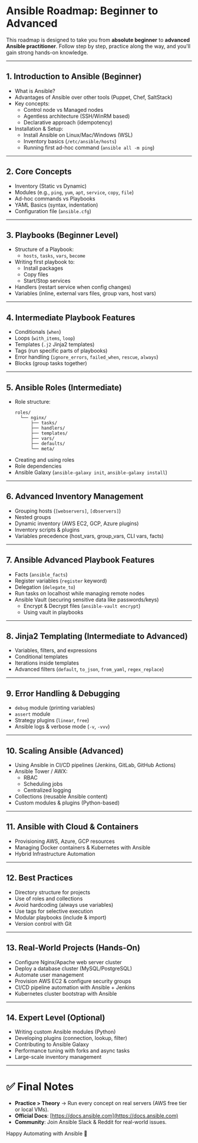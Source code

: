 # Ansible Roadmap: Beginner to Advanced

This roadmap is designed to take you from **absolute beginner** to **advanced Ansible practitioner**. Follow step by step, practice along the way, and you'll gain strong hands-on knowledge.

---

## 1. **Introduction to Ansible (Beginner)**
- What is Ansible?
- Advantages of Ansible over other tools (Puppet, Chef, SaltStack)
- Key concepts:
  - Control node vs Managed nodes
  - Agentless architecture (SSH/WinRM based)
  - Declarative approach (idempotency)
- Installation & Setup:
  - Install Ansible on Linux/Mac/Windows (WSL)
  - Inventory basics (`/etc/ansible/hosts`)
  - Running first ad-hoc command (`ansible all -m ping`)

---

## 2. **Core Concepts**
- Inventory (Static vs Dynamic)
- Modules (e.g., `ping`, `yum`, `apt`, `service`, `copy`, `file`)
- Ad-hoc commands vs Playbooks
- YAML Basics (syntax, indentation)
- Configuration file (`ansible.cfg`)

---

## 3. **Playbooks (Beginner Level)**
- Structure of a Playbook:
  - `hosts`, `tasks`, `vars`, `become`
- Writing first playbook to:
  - Install packages
  - Copy files
  - Start/Stop services
- Handlers (restart service when config changes)
- Variables (inline, external vars files, group vars, host vars)

---

## 4. **Intermediate Playbook Features**
- Conditionals (`when`)
- Loops (`with_items`, `loop`)
- Templates (`.j2` Jinja2 templates)
- Tags (run specific parts of playbooks)
- Error handling (`ignore_errors`, `failed_when`, `rescue`, `always`)
- Blocks (group tasks together)

---

## 5. **Ansible Roles (Intermediate)**
- Role structure:
  ```
  roles/
    └── nginx/
        ├── tasks/
        ├── handlers/
        ├── templates/
        ├── vars/
        ├── defaults/
        └── meta/
  ```
- Creating and using roles
- Role dependencies
- Ansible Galaxy (`ansible-galaxy init`, `ansible-galaxy install`)

---

## 6. **Advanced Inventory Management**
- Grouping hosts (`[webservers]`, `[dbservers]`)
- Nested groups
- Dynamic inventory (AWS EC2, GCP, Azure plugins)
- Inventory scripts & plugins
- Variables precedence (host_vars, group_vars, CLI vars, facts)

---

## 7. **Ansible Advanced Playbook Features**
- Facts (`ansible_facts`)
- Register variables (`register` keyword)
- Delegation (`delegate_to`)
- Run tasks on localhost while managing remote nodes
- Ansible Vault (securing sensitive data like passwords/keys)
  - Encrypt & Decrypt files (`ansible-vault encrypt`)
  - Using vault in playbooks

---

## 8. **Jinja2 Templating (Intermediate to Advanced)**
- Variables, filters, and expressions
- Conditional templates
- Iterations inside templates
- Advanced filters (`default`, `to_json`, `from_yaml`, `regex_replace`)

---

## 9. **Error Handling & Debugging**
- `debug` module (printing variables)
- `assert` module
- Strategy plugins (`linear`, `free`)
- Ansible logs & verbose mode (`-v`, `-vvv`)

---

## 10. **Scaling Ansible (Advanced)**
- Using Ansible in CI/CD pipelines (Jenkins, GitLab, GitHub Actions)
- Ansible Tower / AWX:
  - RBAC
  - Scheduling jobs
  - Centralized logging
- Collections (reusable Ansible content)
- Custom modules & plugins (Python-based)

---

## 11. **Ansible with Cloud & Containers**
- Provisioning AWS, Azure, GCP resources
- Managing Docker containers & Kubernetes with Ansible
- Hybrid Infrastructure Automation

---

## 12. **Best Practices**
- Directory structure for projects
- Use of roles and collections
- Avoid hardcoding (always use variables)
- Use tags for selective execution
- Modular playbooks (include & import)
- Version control with Git

---

## 13. **Real-World Projects (Hands-On)**
- Configure Nginx/Apache web server cluster
- Deploy a database cluster (MySQL/PostgreSQL)
- Automate user management
- Provision AWS EC2 & configure security groups
- CI/CD pipeline automation with Ansible + Jenkins
- Kubernetes cluster bootstrap with Ansible

---

## 14. **Expert Level (Optional)**
- Writing custom Ansible modules (Python)
- Developing plugins (connection, lookup, filter)
- Contributing to Ansible Galaxy
- Performance tuning with forks and async tasks
- Large-scale inventory management

---

# ✅ Final Notes
- **Practice > Theory** → Run every concept on real servers (AWS free tier or local VMs).
- **Official Docs**: [https://docs.ansible.com](https://docs.ansible.com)
- **Community**: Join Ansible Slack & Reddit for real-world issues.

Happy Automating with Ansible 🚀
